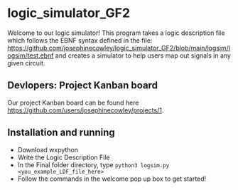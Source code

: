 # logic_simulator_GF2

Welcome to our logic simulator! This program takes a logic description file which follows the EBNF syntax defined in the file: https://github.com/josephinecowley/logic_simulator_GF2/blob/main/logsim/logsim/test.ebnf and creates a simulator to help users map out signals in any given circuit.

## Devlopers: Project Kanban board

Our project Kanban board can be found here https://github.com/users/josephinecowley/projects/1.

## Installation and running

- Download wxpython 
- Write the Logic Description File
- In the Final folder directory, type `python3 logsim.py <you_example_LDF_file_here>`
- Follow the commands in the welcome pop up box to get started!

